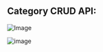 <h2>Category CRUD API:</h2>
<img src="https://github-production-user-asset-6210df.s3.amazonaws.com/108127491/341071776-911d83bf-bfa7-412b-8d3e-1c4e4ace448d.png?X-Amz-Algorithm=AWS4-HMAC-SHA256&X-Amz-Credential=AKIAVCODYLSA53PQK4ZA%2F20240619%2Fus-east-1%2Fs3%2Faws4_request&X-Amz-Date=20240619T122243Z&X-Amz-Expires=300&X-Amz-Signature=574ec904af7b8eee3453b38dc24f2b1062b50941cc6b03cb5fb695027792a7e7&X-Amz-SignedHeaders=host&actor_id=108127491&key_id=0&repo_id=816234334" alt="Image">

![image](https://github.com/MDNET-Developer/ASP.NET8_RealEstate_Dapper/assets/108127491/911d83bf-bfa7-412b-8d3e-1c4e4ace448d)

